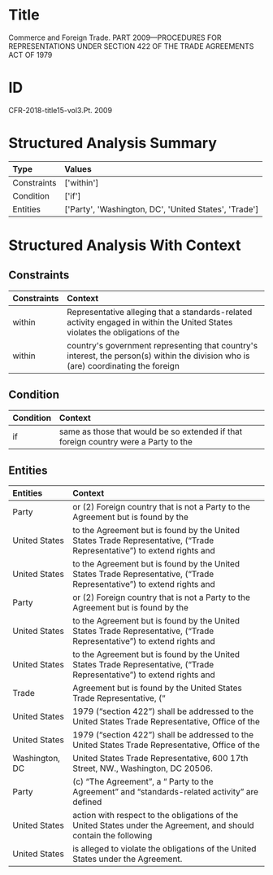 # Title

 Commerce and Foreign Trade. PART 2009—PROCEDURES FOR REPRESENTATIONS UNDER SECTION 422 OF THE TRADE AGREEMENTS ACT OF 1979


# ID

 CFR-2018-title15-vol3.Pt. 2009


# Structured Analysis Summary

| Type        | Values                                                |
|:------------|:------------------------------------------------------|
| Constraints | ['within']                                            |
| Condition   | ['if']                                                |
| Entities    | ['Party', 'Washington, DC', 'United States', 'Trade'] |


# Structured Analysis With Context

 


## Constraints

| Constraints   | Context                                                                                                                            |
|:--------------|:-----------------------------------------------------------------------------------------------------------------------------------|
| within        | Representative alleging that a standards-related activity engaged in within the United States violates the obligations of the      |
| within        | country's government representing that country's interest, the person(s) within the division who is (are) coordinating the foreign |


## Condition

| Condition   | Context                                                                             |
|:------------|:------------------------------------------------------------------------------------|
| if          | same as those that would be so extended if that foreign country were a Party to the |


## Entities

| Entities       | Context                                                                                                                            |
|:---------------|:-----------------------------------------------------------------------------------------------------------------------------------|
| Party          | or (2) Foreign country that is not a Party to the Agreement but is found by the                                                    |
| United States  | to the Agreement but is found by the United States Trade Representative, (&#8220;Trade Representative&#8221;) to extend rights and |
| United States  | to the Agreement but is found by the United States Trade Representative, (&#8220;Trade Representative&#8221;) to extend rights and |
| Party          | or (2) Foreign country that is not a Party to the Agreement but is found by the                                                    |
| United States  | to the Agreement but is found by the United States Trade Representative, (&#8220;Trade Representative&#8221;) to extend rights and |
| United States  | to the Agreement but is found by the United States Trade Representative, (&#8220;Trade Representative&#8221;) to extend rights and |
| Trade          | Agreement but is found by the United States Trade  Representative, (&#8220;                                                        |
| United States  | 1979 (&#8220;section 422&#8221;) shall be addressed to the United States  Trade Representative, Office of the                      |
| United States  | 1979 (&#8220;section 422&#8221;) shall be addressed to the United States  Trade Representative, Office of the                      |
| Washington, DC | United States Trade Representative, 600 17th Street, NW., Washington, DC  20506.                                                   |
| Party          | (c) &#8220;The Agreement&#8221;, a &#8220; Party to the Agreement&#8221; and &#8220;standards-related activity&#8221; are defined  |
| United States  | action with respect to the obligations of the United States under the Agreement, and should contain the following                  |
| United States  | is alleged to violate the obligations of the United States  under the Agreement.                                                   |


